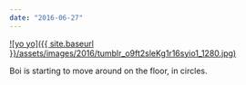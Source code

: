 ```yaml
---
date: "2016-06-27"
---
```


[![yo yo]({{ site.baseurl }}/assets/images/2016/tumblr_o9ft2sleKg1r16syio1_1280.jpg)](https://mananamanana.com/ohpiglet/wp-content/uploads/2016/06/tumblr_o9ft2sleKg1r16syio1_1280.jpg)

Boi is starting to move around on the floor, in circles.
